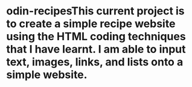 # odin-recipesThis current project is to create a simple recipe website using the HTML coding techniques that I have learnt. I am able to input text, images, links, and lists onto a simple website.
